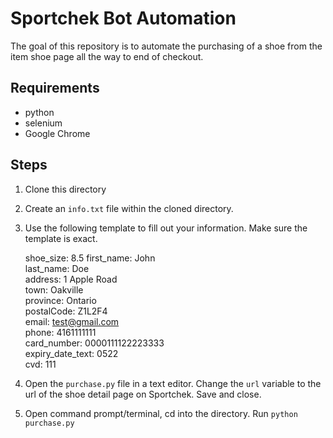 # Sportchek Bot Automation

The goal of this repository is to automate the purchasing of a shoe from the item shoe page all the way to end of checkout. 

## Requirements
- python
- selenium
- Google Chrome

## Steps
1. Clone this directory
2. Create an `info.txt` file within the cloned directory.
3. Use the following template to fill out your information. Make sure the template is exact.

    shoe_size: 8.5
    first_name: John  
    last_name: Doe  
    address: 1 Apple Road    
    town: Oakville   
    province: Ontario  
    postalCode: Z1L2F4    
    email: test@gmail.com  
    phone: 4161111111    
    card_number: 0000111122223333  
    expiry_date_text: 0522  
    cvd: 111  

4. Open the `purchase.py` file in a text editor. Change the `url` variable to the url of the shoe detail page on Sportchek. Save and close.
5. Open command prompt/terminal, cd into the directory. Run `python purchase.py`
